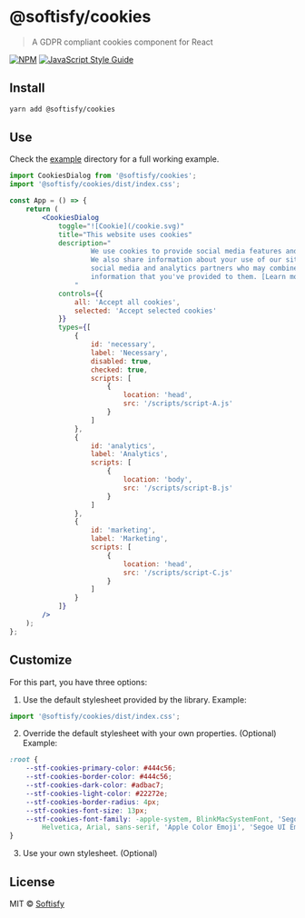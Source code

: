 # @softisfy/cookies

> A GDPR compliant cookies component for React

[![NPM](https://img.shields.io/npm/v/@softisfy/cookies.svg)](https://www.npmjs.com/package/@softisfy/cookies) [![JavaScript Style Guide](https://img.shields.io/badge/code_style-standard-brightgreen.svg)](https://standardjs.com)

## Install

```bash
yarn add @softisfy/cookies
```

## Use

Check the [example](https://github.com/softisfy/cookies/tree/main/example) directory for a full working example.

```jsx
import CookiesDialog from '@softisfy/cookies';
import '@softisfy/cookies/dist/index.css';

const App = () => {
	return (
		<CookiesDialog
			toggle="![Cookie](/cookie.svg)"
			title="This website uses cookies"
			description="
					We use cookies to provide social media features and to analyse our traffic. 
					We also share information about your use of our site with our 
					social media and analytics partners who may combine it with other
					information that you've provided to them. [Learn more](/).
				"
			controls={{
				all: 'Accept all cookies',
				selected: 'Accept selected cookies'
			}}
			types={[
				{
					id: 'necessary',
					label: 'Necessary',
					disabled: true,
					checked: true,
					scripts: [
						{
							location: 'head',
							src: '/scripts/script-A.js'
						}
					]
				},
				{
					id: 'analytics',
					label: 'Analytics',
					scripts: [
						{
							location: 'body',
							src: '/scripts/script-B.js'
						}
					]
				},
				{
					id: 'marketing',
					label: 'Marketing',
					scripts: [
						{
							location: 'head',
							src: '/scripts/script-C.js'
						}
					]
				}
			]}
		/>
	);
};
```

## Customize

For this part, you have three options:

1. Use the default stylesheet provided by the library. Example:

```jsx
import '@softisfy/cookies/dist/index.css';
```

2. Override the default stylesheet with your own properties. (Optional) Example:

```css
:root {
	--stf-cookies-primary-color: #444c56;
	--stf-cookies-border-color: #444c56;
	--stf-cookies-dark-color: #adbac7;
	--stf-cookies-light-color: #22272e;
	--stf-cookies-border-radius: 4px;
	--stf-cookies-font-size: 13px;
	--stf-cookies-font-family: -apple-system, BlinkMacSystemFont, 'Segoe UI',
		Helvetica, Arial, sans-serif, 'Apple Color Emoji', 'Segoe UI Emoji';
}
```

3. Use your own stylesheet. (Optional)

## License

MIT © [Softisfy](https://github.com/softisfy)

